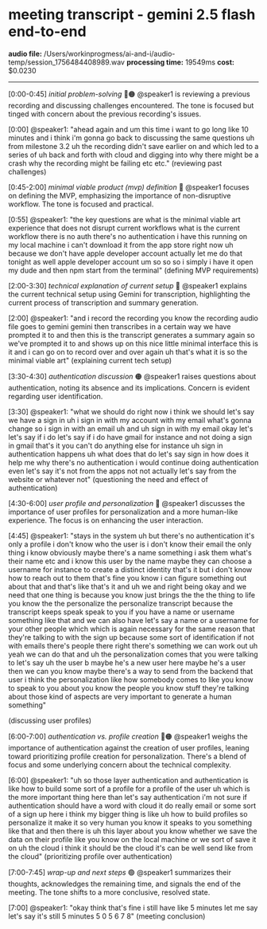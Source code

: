 # meeting transcript - gemini 2.5 flash end-to-end

**audio file:** /Users/workinprogmess/ai-and-i/audio-temp/session_1756484408989.wav
**processing time:** 19549ms
**cost:** $0.0230

---

[0:00-0:45]  _initial problem-solving_ 🔵🟠
@speaker1 is reviewing a previous recording and discussing challenges encountered. The tone is focused but tinged with concern about the previous recording's issues.

[0:00] @speaker1: "ahead again and um this time i want to go long like 10 minutes and i think i'm gonna go back to discussing the same questions uh from milestone 3.2 uh the recording didn't save earlier on and which led to a series of uh back and forth with cloud and digging into why there might be a crash why the recording might be failing etc etc."
(reviewing past challenges)

[0:45-2:00] _minimal viable product (mvp) definition_ 🔵
@speaker1 focuses on defining the MVP, emphasizing the importance of non-disruptive workflow. The tone is focused and practical.

[0:55] @speaker1: "the key questions are what is the minimal viable art experience that does not disrupt current workflows what is the current workflow there is no auth there's no authentication i have this running on my local machine i can't download it from the app store right now uh because we don't have apple developer account actually let me do that tonight as well apple developer account um so so so i simply i have it open my dude and then npm start from the terminal"
(defining MVP requirements)


[2:00-3:30] _technical explanation of current setup_ 🔵
@speaker1 explains the current technical setup using Gemini for transcription, highlighting the current process of transcription and summary generation.

[2:00] @speaker1: "and i record the recording you know the recording audio file goes to gemini gemini then transcribes in a certain way we have prompted it to and then this is the transcript generates a summary again so we've prompted it to and shows up on this nice little minimal interface this is it and i can go on to record over and over again uh that's what it is so the minimal viable art"
(explaining current tech setup)


[3:30-4:30] _authentication discussion_ 🟠
@speaker1 raises questions about authentication, noting its absence and its implications.  Concern is evident regarding user identification.

[3:30] @speaker1: "what we should do right now i think we should let's say we have a sign in uh i sign in with my account with my email what's gonna change so i sign in with an email uh and uh sign in with my email okay let's let's say if i do let's say if i do have gmail for instance and not doing a sign in gmail that's it you can't do anything else for instance uh sign in authentication happens uh what does that do let's say sign in how does it help me why there's no authentication i would continue doing authentication even let's say it's not from the apps not not actually let's say from the website or whatever not"
(questioning the need and effect of authentication)

[4:30-6:00] _user profile and personalization_ 🔵
@speaker1 discusses the importance of user profiles for personalization and a more human-like experience. The focus is on enhancing the user interaction.

[4:45] @speaker1: "stays in the system uh but there's no authentication it's only a profile i don't know who the user is i don't know their email the only thing i know obviously maybe there's a name something i ask them what's their name etc and i know this user by the name maybe they can choose a username for instance to create a distinct identity that's it but i don't know how to reach out to them that's fine you know i can figure something out about that and that's like that's it and uh we and right being okay and we need that one thing is because you know just brings the the the thing to life you know the the personalize the personalize transcript because the transcript keeps speak speak to you if you have a name or username something like that and we can also have let's say a name or a username for your other people which which is again necessary for the same reason that they're talking to with the sign up because some sort of identification if not with emails there's people there right there's something we can work out uh yeah we can do that and uh the personalization comes that you were talking to let's say uh the user b maybe he's a new user here maybe he's a user then we can you know maybe there's a way to send from the backend that user i think the personalization like how somebody comes to like you know to speak to you about you know the people you know stuff they're talking about those kind of aspects are very important to generate a human something"

(discussing user profiles)

[6:00-7:00]  _authentication vs. profile creation_ 🔵🟠
@speaker1 weighs the importance of authentication against the creation of user profiles, leaning toward prioritizing profile creation for personalization. There's a blend of focus and some underlying concern about the technical complexity.

[6:00] @speaker1: "uh so those layer authentication and authentication is like how to build some sort of a profile for a profile of the user uh which is the more important thing here than let's say authentication i'm not sure if authentication should have a word with cloud it do really email or some sort of a sign up here i think my bigger thing is like uh how to build profiles so personalize it make it so very human you know it speaks to you something like that and then there is uh this layer about you know whether we save the data on their profile like you know on the local machine or we sort of save it on uh the cloud i think it should be the cloud it's can be well send like from the cloud"
(prioritizing profile over authentication)


[7:00-7:45] _wrap-up and next steps_ 🟢
@speaker1 summarizes their thoughts, acknowledges the remaining time, and signals the end of the meeting. The tone shifts to a more conclusive, resolved state.

[7:00] @speaker1: "okay think that's fine i still have like 5 minutes let me say let's say it's still 5 minutes 5 0 5 6 7 8"
(meeting conclusion)